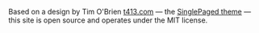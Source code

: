 

Based on a design by Tim O'Brien [t413.com](http://t413.com/)
&mdash; the [SinglePaged theme](https://github.com/t413/SinglePaged)
&mdash; this site is open source and operates under the MIT license.


